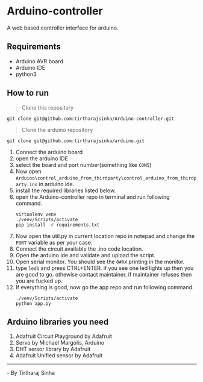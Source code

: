 # Arduino-controller
A web based controller interface for arduino.

## Requirements
- Arduino AVR board
- Arduino IDE
- python3


## How to run
> Clone this repository
```
git clone git@github.com:tirtharajsinha/Arduino-controller.git
```

> Clone the arduino repository
```
git clone git@github.com:tirtharajsinha/arduino.git
```

1. Connect the arduino board
2. open the arduino IDE
3. select the board and port number(something like ```COM5```)
4. Now open ```Arduino\control_arduino_from_thirdparty\control_arduino_from_thirdparty.ino``` in arduino ide.
5. install the required libraries listed below.
6. open the Arduino-controller repo in terminal and run following command.
    ```
    virtualenv venv
    ./venv/Scripts/activate
    pip install -r requirements.txt
    ```
7. Now open the util.py in current location repo in notepad and change the ```PORT``` variable as per your case.
8. Connect the circuit available the .ino code location.
9. Open the arduino ide and validate and upload the script.
10. Open serial monitor. You should see the ```0#XX``` printing in the monitor.
11. type ```led1``` and press CTRL+ENTER. if you see one led lights up then you are good to go. othewise contact maintainer.
if maintainer refuses then you are fucked up. 
12. If everything is good, now go the app repo and run following command.
    ```
    ./venv/Scripts/activate
    python app.py
    ```



## Arduino libraries you need
1. Adafruit Circuit Playground by Adafruit
2. Servo by Michael Margolis, Arduino
3. DHT sersor library by Adafruit
4. Adafruit Unified sensor by Adafruit

<hr>
- By Tirtharaj Sinha